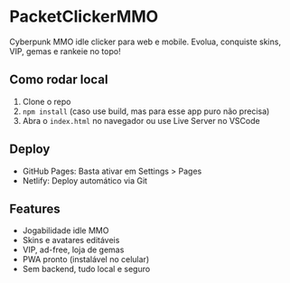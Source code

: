 # PacketClickerMMO

Cyberpunk MMO idle clicker para web e mobile. Evolua, conquiste skins, VIP, gemas e rankeie no topo!

## Como rodar local
1. Clone o repo
2. `npm install` (caso use build, mas para esse app puro não precisa)
3. Abra o `index.html` no navegador ou use Live Server no VSCode

## Deploy
- GitHub Pages: Basta ativar em Settings > Pages
- Netlify: Deploy automático via Git

## Features
- Jogabilidade idle MMO
- Skins e avatares editáveis
- VIP, ad-free, loja de gemas
- PWA pronto (instalável no celular)
- Sem backend, tudo local e seguro
